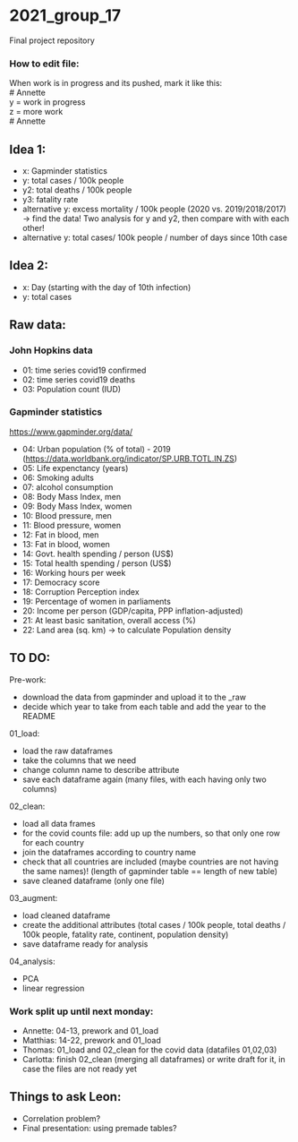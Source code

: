 # 2021_group_17
Final project repository

### How to edit file: 
When work is in progress and its pushed, mark it like this:  
\# Annette  
y = work in progress  
z = more work  
\# Annette  



## Idea 1:
- x: Gapminder statistics
- y: total cases / 100k people
- y2: total deaths / 100k people
- y3: fatality rate
- alternative y: excess mortality / 100k people (2020 vs. 2019/2018/2017) -> find the data!
Two analysis for y and y2, then compare with with each other!
- alternative y:  total cases/ 100k people / number of days since 10th case 

## Idea 2:
- x: Day (starting with the day of 10th infection)
- y: total cases

## Raw data:

### John Hopkins data
- 01: time series covid19 confirmed
- 02: time series covid19 deaths
- 03: Population count (IUD)

### Gapminder statistics
https://www.gapminder.org/data/
- 04: Urban population (% of total) - 2019 (https://data.worldbank.org/indicator/SP.URB.TOTL.IN.ZS)
- 05: Life expenctancy (years)
- 06: Smoking adults
- 07: alcohol consumption
- 08: Body Mass Index, men
- 09: Body Mass Index, women
- 10: Blood pressure, men 
- 11: Blood pressure, women
- 12: Fat in blood, men
- 13: Fat in blood, women
- 14: Govt. health spending / person (US$)
- 15: Total health spending / person (US$)
- 16: Working hours per week
- 17: Democracy score
- 18: Corruption Perception index 
- 19: Percentage of women in parliaments
- 20: Income per person (GDP/capita, PPP inflation-adjusted)
- 21: At least basic sanitation, overall access (%)
- 22: Land area (sq. km) -> to calculate Population density


## TO DO:

Pre-work:
- download the data from gapminder and upload it to the _raw
- decide which year to take from each table and add the year to the README  

01_load: 
- load the raw dataframes
- take the columns that we need
- change column name to describe attribute
- save each dataframe again (many files, with each having only two columns)  

02_clean:
- load all data frames
- for the covid counts file: add up up the numbers, so that only one row for each country
- join the dataframes according to country name
- check that all countries are included (maybe countries are not having the same names)! (length of gapminder table == length of new table)
- save cleaned dataframe (only one file)  

03_augment:
- load cleaned dataframe
- create the additional attributes (total cases / 100k people, total deaths / 100k people, fatality rate, continent, population density)
- save dataframe ready for analysis  

04_analysis:
- PCA
- linear regression

### Work split up until next monday:
- Annette: 04-13, prework and 01_load
- Matthias: 14-22, prework and 01_load
- Thomas: 01_load and 02_clean for the covid data (datafiles 01,02,03)
- Carlotta: finish 02_clean (merging all dataframes) or write draft for it, in case the files are not ready yet

## Things to ask Leon:

- Correlation problem? 
- Final presentation: using premade tables?
